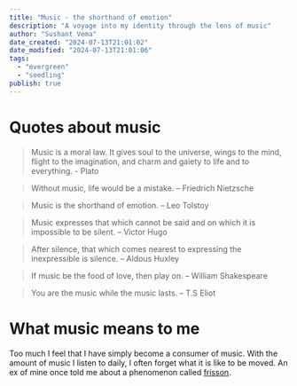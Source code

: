 ```yaml
---
title: "Music - the shorthand of emotion"
description: "A voyage into my identity through the lens of music"
author: "Sushant Vema"
date_created: "2024-07-13T21:01:02"
date_modified: "2024-07-13T21:01:06"
tags:
  - "evergreen"
  - "seedling"
publish: true
---
```


# Quotes about music
> Music is a moral law. It gives soul to the universe, wings to the mind, flight to the imagination, and charm and gaiety to life and to everything. - Plato

> Without music, life would be a mistake. – Friedrich Nietzsche

> Music is the shorthand of emotion. – Leo Tolstoy

> Music expresses that which cannot be said and on which it is impossible to be silent. – Victor Hugo

> After silence, that which comes nearest to expressing the inexpressible is silence. – Aldous Huxley

> If music be the food of love, then play on. – William Shakespeare

> You are the music while the music lasts. – T.S Eliot

# What music means to me
Too much I feel that I have simply become a consumer of music. With the amount of music I listen to daily, I often forget what it is like to be moved. An ex of mine once told me about a phenomenon called [frisson](https://en.wikipedia.org/wiki/Frisson). 
